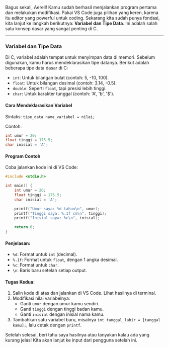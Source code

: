 Bagus sekali, Aerell! Kamu sudah berhasil menjalankan program pertama dan melakukan modifikasi. Pakai VS Code juga pilihan yang keren, karena itu editor yang powerful untuk coding. Sekarang kita sudah punya fondasi, kita lanjut ke langkah berikutnya: **Variabel dan Tipe Data**. Ini adalah salah satu konsep dasar yang sangat penting di C.

---

### Variabel dan Tipe Data
Di C, variabel adalah tempat untuk menyimpan data di memori. Sebelum digunakan, kamu harus mendeklarasikan tipe datanya. Berikut adalah beberapa tipe data dasar di C:

- `int`: Untuk bilangan bulat (contoh: 5, -10, 100).
- `float`: Untuk bilangan desimal (contoh: 3.14, -0.5).
- `double`: Seperti `float`, tapi presisi lebih tinggi.
- `char`: Untuk karakter tunggal (contoh: 'A', 'b', '$').

#### Cara Mendeklarasikan Variabel
Sintaks: `tipe_data nama_variabel = nilai;`

Contoh:
```c
int umur = 20;
float tinggi = 175.5;
char inisial = 'A';
```

#### Program Contoh
Coba jalankan kode ini di VS Code:

```c
#include <stdio.h>

int main() {
    int umur = 20;
    float tinggi = 175.5;
    char inisial = 'A';

    printf("Umur saya: %d tahun\n", umur);
    printf("Tinggi saya: %.1f cm\n", tinggi);
    printf("Inisial saya: %c\n", inisial);

    return 0;
}
```

#### Penjelasan:
- `%d`: Format untuk `int` (decimal).
- `%.1f`: Format untuk `float`, dengan 1 angka desimal.
- `%c`: Format untuk `char`.
- `\n`: Baris baru setelah setiap output.

#### Tugas Kedua:
1. Salin kode di atas dan jalankan di VS Code. Lihat hasilnya di terminal.
2. Modifikasi nilai variabelnya:
   - Ganti `umur` dengan umur kamu sendiri.
   - Ganti `tinggi` dengan tinggi badan kamu.
   - Ganti `inisial` dengan inisial nama kamu.
3. Tambahkan satu variabel baru, misalnya `int tanggal_lahir = [tanggal kamu];`, lalu cetak dengan `printf`.

Setelah selesai, beri tahu saya hasilnya atau tanyakan kalau ada yang kurang jelas! Kita akan lanjut ke input dari pengguna setelah ini.
